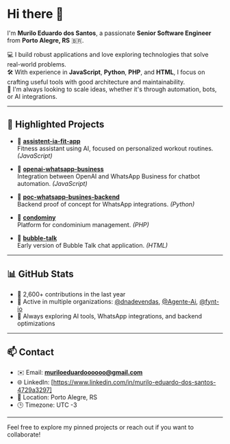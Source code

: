 # Hi there 👋

I'm **Murilo Eduardo dos Santos**, a passionate **Senior Software Engineer** from **Porto Alegre, RS** 🇧🇷.

💻 I build robust applications and love exploring technologies that solve real-world problems.  
🛠️ With experience in **JavaScript**, **Python**, **PHP**, and **HTML**, I focus on crafting useful tools with good architecture and maintainability.  
🚀 I'm always looking to scale ideas, whether it's through automation, bots, or AI integrations.

---

## 🧩 Highlighted Projects

- 🔹 [**assistent-ia-fit-app**](https://github.com/MuriloEduardo/assistent-ia-fit-app)  
  Fitness assistant using AI, focused on personalized workout routines. *(JavaScript)*

- 🔹 [**openai-whatsapp-business**](https://github.com/MuriloEduardo/openai-whatsapp-business)  
  Integration between OpenAI and WhatsApp Business for chatbot automation. *(JavaScript)*

- 🔹 [**poc-whatsapp-busines-backend**](https://github.com/MuriloEduardo/poc-whatsapp-busines-backend)  
  Backend proof of concept for WhatsApp integrations. *(Python)*

- 🔹 [**condominy**](https://github.com/MuriloEduardo/condominy)  
  Platform for condominium management. *(PHP)*

- 🔹 [**bubble-talk**](https://github.com/MuriloEduardo/bubble-talk)  
  Early version of Bubble Talk chat application. *(HTML)*

---

## 📊 GitHub Stats

- 🔁 2,600+ contributions in the last year  
- 👥 Active in multiple organizations: [@dnadevendas](https://github.com/dnadevendas), [@Agente-Ai](https://github.com/Agente-Ai), [@fynt-io](https://github.com/fynt-io)  
- 🌱 Always exploring AI tools, WhatsApp integrations, and backend optimizations

---

## 📫 Contact

- ✉️ Email: **muriloeduardoooooo@gmail.com**  
- 🌐 LinkedIn: [https://www.linkedin.com/in/murilo-eduardo-dos-santos-4729a3297]  
- 📍 Location: Porto Alegre, RS  
- 🕒 Timezone: UTC -3  

---

Feel free to explore my pinned projects or reach out if you want to collaborate!
